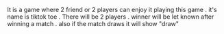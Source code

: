 It is a game where 2 friend or 2 players can enjoy it playing this game . it's name is tiktok toe . There will be 2 players . winner will be let known after winning a match . also if the match draws it will show "draw"
